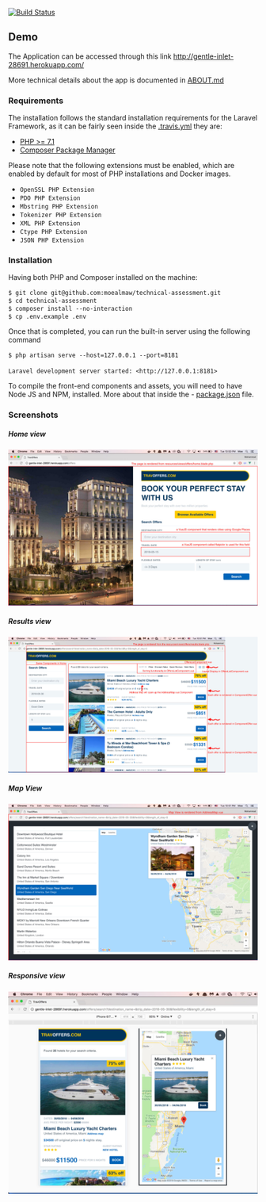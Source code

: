 [![Build Status](https://travis-ci.org/moealmaw/technical-assessment.svg?branch=master)](https://travis-ci.org/moealmaw/technical-assessment)

## Demo
The Application can be accessed through this link http://gentle-inlet-28691.herokuapp.com/

More technical details about the app is documented in [ABOUT.md](https://github.com/moealmaw/technical-assessment/blob/master/ABOUT.md "ABOUT.md")

### Requirements

The installation follows the standard installation requirements for the Laravel Framework, as it can be fairly seen inside the  [.travis.yml](https://github.com/moealmaw/technical-assessment/blob/master/.travis.yml ".travis.yml") they are:

- [PHP >= 7.1](http://php.net/downloads.php "PHP >= 7.1")
- [Composer Package Manager](https://getcomposer.org/ "Composer Package Manager")

Please note that the following extensions must be enabled, which are enabled by default for most of PHP installations and Docker images.

- `OpenSSL PHP Extension`
- `PDO PHP Extension`
- `Mbstring PHP Extension`
- `Tokenizer PHP Extension`
- `XML PHP Extension`
- `Ctype PHP Extension`
- `JSON PHP Extension`

### Installation
Having both PHP and Composer installed on the machine:
    
    $ git clone git@github.com:moealmaw/technical-assessment.git
    $ cd technical-assessment
    $ composer install --no-interaction
    $ cp .env.example .env
    
Once that is completed, you can run the built-in server using the following command

    $ php artisan serve --host=127.0.0.1 --port=8181
    
    Laravel development server started: <http://127.0.0.1:8181>
    

To compile the front-end components and assets, you will need to have Node JS and NPM, installed. More about that inside the - [package.json](https://github.com/moealmaw/technical-assessment/blob/master/package.json "package.json") file. 


### Screenshots

##### Home view
[![Home view](https://github.com/moealmaw/technical-assessment/blob/master/screen-shots/Screen-Shot-Home.jpg "Home view")](https://github.com/moealmaw/technical-assessment/blob/master/screen-shots/Screen-Shot-Home.jpg "Home view")

##### Results view
[![](https://github.com/moealmaw/technical-assessment/blob/master/screen-shots/Screen-Shot-Results.jpg)](https://github.com/moealmaw/technical-assessment/blob/master/screen-shots/Screen-Shot-Results.jpg)

##### Map View
[![](https://github.com/moealmaw/technical-assessment/blob/master/screen-shots/Screen-Shot-Map.jpg)](https://github.com/moealmaw/technical-assessment/blob/master/screen-shots/Screen-Shot-Map.jpg)

##### Responsive view
[![Responsive view](https://github.com/moealmaw/technical-assessment/blob/master/screen-shots/Screen-shot-responsive-view.jpg "Responsive view")]([![](https://github.com/moealmaw/technical-assessment/blob/master/screen-shots/Screen-shot-responsive-view.jpg)](https://github.com/moealmaw/technical-assessment/blob/master/screen-shots/Screen-shot-responsive-view.jpg) "Responsive view")









